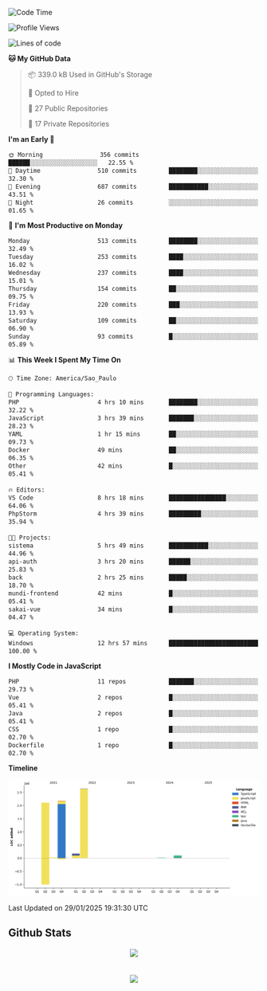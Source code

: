  
<!--START_SECTION:waka-->
![Code Time](http://img.shields.io/badge/Code%20Time-1%2C767%20hrs%206%20mins-blue)

![Profile Views](http://img.shields.io/badge/Profile%20Views-5-blue)

![Lines of code](https://img.shields.io/badge/From%20Hello%20World%20I%27ve%20Written-7.2%20million%20lines%20of%20code-blue)

**🐱 My GitHub Data** 

> 📦 339.0 kB Used in GitHub's Storage 
 > 
> 💼 Opted to Hire
 > 
> 📜 27 Public Repositories 
 > 
> 🔑 17 Private Repositories 
 > 
**I'm an Early 🐤** 

```text
🌞 Morning                356 commits         ██████░░░░░░░░░░░░░░░░░░░   22.55 % 
🌆 Daytime                510 commits         ████████░░░░░░░░░░░░░░░░░   32.30 % 
🌃 Evening                687 commits         ███████████░░░░░░░░░░░░░░   43.51 % 
🌙 Night                  26 commits          ░░░░░░░░░░░░░░░░░░░░░░░░░   01.65 % 
```
📅 **I'm Most Productive on Monday** 

```text
Monday                   513 commits         ████████░░░░░░░░░░░░░░░░░   32.49 % 
Tuesday                  253 commits         ████░░░░░░░░░░░░░░░░░░░░░   16.02 % 
Wednesday                237 commits         ████░░░░░░░░░░░░░░░░░░░░░   15.01 % 
Thursday                 154 commits         ██░░░░░░░░░░░░░░░░░░░░░░░   09.75 % 
Friday                   220 commits         ███░░░░░░░░░░░░░░░░░░░░░░   13.93 % 
Saturday                 109 commits         ██░░░░░░░░░░░░░░░░░░░░░░░   06.90 % 
Sunday                   93 commits          █░░░░░░░░░░░░░░░░░░░░░░░░   05.89 % 
```


📊 **This Week I Spent My Time On** 

```text
🕑︎ Time Zone: America/Sao_Paulo

💬 Programming Languages: 
PHP                      4 hrs 10 mins       ████████░░░░░░░░░░░░░░░░░   32.22 % 
JavaScript               3 hrs 39 mins       ███████░░░░░░░░░░░░░░░░░░   28.23 % 
YAML                     1 hr 15 mins        ██░░░░░░░░░░░░░░░░░░░░░░░   09.73 % 
Docker                   49 mins             ██░░░░░░░░░░░░░░░░░░░░░░░   06.35 % 
Other                    42 mins             █░░░░░░░░░░░░░░░░░░░░░░░░   05.41 % 

🔥 Editors: 
VS Code                  8 hrs 18 mins       ████████████████░░░░░░░░░   64.06 % 
PhpStorm                 4 hrs 39 mins       █████████░░░░░░░░░░░░░░░░   35.94 % 

🐱‍💻 Projects: 
sistema                  5 hrs 49 mins       ███████████░░░░░░░░░░░░░░   44.96 % 
api-auth                 3 hrs 20 mins       ██████░░░░░░░░░░░░░░░░░░░   25.83 % 
back                     2 hrs 25 mins       █████░░░░░░░░░░░░░░░░░░░░   18.70 % 
mundi-frontend           42 mins             █░░░░░░░░░░░░░░░░░░░░░░░░   05.41 % 
sakai-vue                34 mins             █░░░░░░░░░░░░░░░░░░░░░░░░   04.47 % 

💻 Operating System: 
Windows                  12 hrs 57 mins      █████████████████████████   100.00 % 
```

**I Mostly Code in JavaScript** 

```text
PHP                      11 repos            ███████░░░░░░░░░░░░░░░░░░   29.73 % 
Vue                      2 repos             █░░░░░░░░░░░░░░░░░░░░░░░░   05.41 % 
Java                     2 repos             █░░░░░░░░░░░░░░░░░░░░░░░░   05.41 % 
CSS                      1 repo              █░░░░░░░░░░░░░░░░░░░░░░░░   02.70 % 
Dockerfile               1 repo              █░░░░░░░░░░░░░░░░░░░░░░░░   02.70 % 
```



**Timeline**

![Lines of Code chart](https://raw.githubusercontent.com/MaueDev/MaueDev/main/assets/bar_graph.png)


 Last Updated on 29/01/2025 19:31:30 UTC
<!--END_SECTION:waka-->

## Github Stats  
<div align="center"><img src="https://github-readme-stats.vercel.app/api/top-langs/?username=MaueDev&hide_border=true&layout=compact" align="center" /></div>  

<br/>  

<br/>  

<div align="center">
<img src="https://komarev.com/ghpvc/?username=MaueDev&&style=flat-square" align="center" />
</div>  
  
